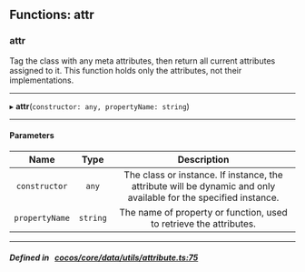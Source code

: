 ## Functions: attr

### attr

Tag the class with any meta attributes, then return all current attributes assigned to it.
This function holds only the attributes, not their implementations.
___
▸ **attr**(`constructor: any, propertyName: string`)
___


#### Parameters

| Name | Type | Description |
| :------: | :------: | :------: |
| `constructor` | `any` | The class or instance. If instance, the attribute will be dynamic and only available for the specified instance.  |
| `propertyName` | `string` | The name of property or function, used to retrieve the attributes.  |

___


##### Defined in &nbsp;   [cocos/core/data/utils/attribute.ts:75](https://github.com/cocos-creator/engine/blob/c7bf6b8a9/cocos/core/data/utils/attribute.ts#L75)&nbsp;
